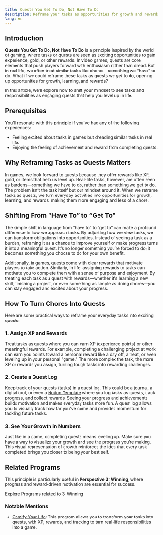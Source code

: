 ```yaml
---
title: Quests You Get To Do, Not Have To Do
description: Reframe your tasks as opportunities for growth and rewards, turning them into quests you get to do, not chores you have to do.
lang: en
---
```


## Introduction

**Quests You Get To Do, Not Have To Do** is a principle inspired by the world of gaming, where tasks or quests are seen as exciting opportunities to gain experience, gold, or other rewards. In video games, quests are core elements that push players forward with enthusiasm rather than dread. But in real life, we often treat similar tasks like chores—something we “have” to do. What if we could reframe these tasks as quests we *get* to do, opening up opportunities for growth, learning, and rewards?

In this article, we’ll explore how to shift your mindset to see tasks and responsibilities as engaging quests that help you level up in life.

## Prerequisites

You'll resonate with this principle if you've had any of the following experiences:
- Feeling excited about tasks in games but dreading similar tasks in real life.
- Enjoying the feeling of achievement and reward from completing quests.

## Why Reframing Tasks as Quests Matters

In games, we look forward to quests because they offer rewards like XP, gold, or items that help us level up. Real-life tasks, however, are often seen as burdens—something we have to do, rather than something we get to do. The problem isn’t the task itself but our mindset around it. When we reframe tasks as quests, we turn everyday activities into opportunities for growth, learning, and rewards, making them more engaging and less of a chore.

## Shifting From “Have To” to “Get To”

The simple shift in language from “have to” to “get to” can make a profound difference in how we approach tasks. By adjusting how we view tasks, we can transform obligations into opportunities. Instead of seeing a task as a burden, reframing it as a chance to improve yourself or make progress turns it into a meaningful quest. It’s no longer something you’re forced to do; it becomes something you choose to do for your own benefit.

Additionally, in games, quests come with clear rewards that motivate players to take action. Similarly, in life, assigning rewards to tasks can motivate you to complete them with a sense of purpose and enjoyment. By treating each task as a quest with rewards—whether it's learning a new skill, finishing a project, or even something as simple as doing chores—you can stay engaged and excited about your progress.

## How To Turn Chores Into Quests

Here are some practical ways to reframe your everyday tasks into exciting quests:

### 1. Assign XP and Rewards

Treat tasks as quests where you can earn XP (experience points) or other meaningful rewards. For example, completing a challenging project at work can earn you points toward a personal reward like a day off, a treat, or even leveling up in your personal "game." The more complex the task, the more XP or rewards you assign, turning tough tasks into rewarding challenges.

### 2. Create a Quest Log

Keep track of your quests (tasks) in a quest log. This could be a journal, a digital tool, or even a [Notion Template](/unlock-your-potential/programs/gamify-your-life) where you log tasks as quests, track progress, and collect rewards. Seeing your progress and achievements builds motivation and makes everyday tasks more fun. A quest log allows you to visually track how far you've come and provides momentum for tackling future tasks.

### 3. See Your Growth in Numbers

Just like in a game, completing quests means leveling up. Make sure you have a way to visualize your growth and see the progress you're making. This visual representation of growth reinforces the idea that every task completed brings you closer to being your best self.

## Related Programs

This principle is particularly useful in **Perspective 3: Winning**, where progress and reward-driven motivation are essential for success.

<ButtonLink to="/unlock-your-potential/programs?filters=LEVEL_3">Explore Programs related to 3: Winning</ButtonLink>

### Notable Mentions

- [Gamify Your Life](/unlock-your-potential/programs/gamify-your-life): This program allows you to transform your tasks into quests, with XP, rewards, and tracking to turn real-life responsibilities into a game.
